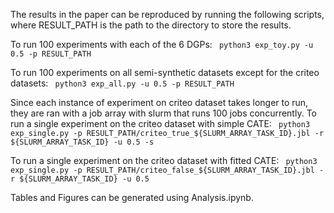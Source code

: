 The results in the paper can be reproduced by running the following scripts, where RESULT_PATH is the path to the directory to store the results.

To run 100 experiments with each of the 6 DGPs:
``` python3 exp_toy.py -u 0.5 -p RESULT_PATH``` 

To run 100 experiments on all semi-synthetic datasets except for the criteo datasets: 
``` python3 exp_all.py -u 0.5 -p RESULT_PATH``` 

Since each instance of experiment on criteo dataset takes longer to run, they are ran with a job array with slurm that runs 100 jobs concurrently.
To run a single experiment on the criteo dataset with simple CATE:
``` python3 exp_single.py -p RESULT_PATH/criteo_true_${SLURM_ARRAY_TASK_ID}.jbl -r ${SLURM_ARRAY_TASK_ID} -u 0.5 -s``` 

To run a single experiment on the criteo dataset with fitted CATE:
``` python3 exp_single.py -p RESULT_PATH/criteo_false_${SLURM_ARRAY_TASK_ID}.jbl -r ${SLURM_ARRAY_TASK_ID} -u 0.5``` 


Tables and Figures can be generated using Analysis.ipynb.
